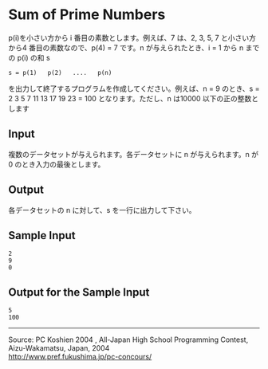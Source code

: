 # Sum of Prime Numbers

p(i)を小さい方から i 番目の素数とします。例えば、7 は、2, 3, 5, 7 と小さい方から4 番目の素数なので、p(4) = 7 です。n が与えられたとき、i = 1 から n までの p(i) の和 s

    s = p(1)   p(2)   ....   p(n)

を出力して終了するプログラムを作成してください。例えば、n = 9 のとき、s = 2 3 5 7 11 13 17 19 23 = 100 となります。ただし、n は10000 以下の正の整数とします

## Input

複数のデータセットが与えられます。各データセットに n が与えられます。n が 0 のとき入力の最後とします。

## Output

各データセットの n に対して、s を一行に出力して下さい。

## Sample Input

    2
    9
    0

## Output for the Sample Input

    5
    100

* * *

Source: PC Koshien 2004 , All-Japan High School Programming Contest, Aizu-Wakamatsu, Japan, 2004   
<http://www.pref.fukushima.jp/pc-concours/>
